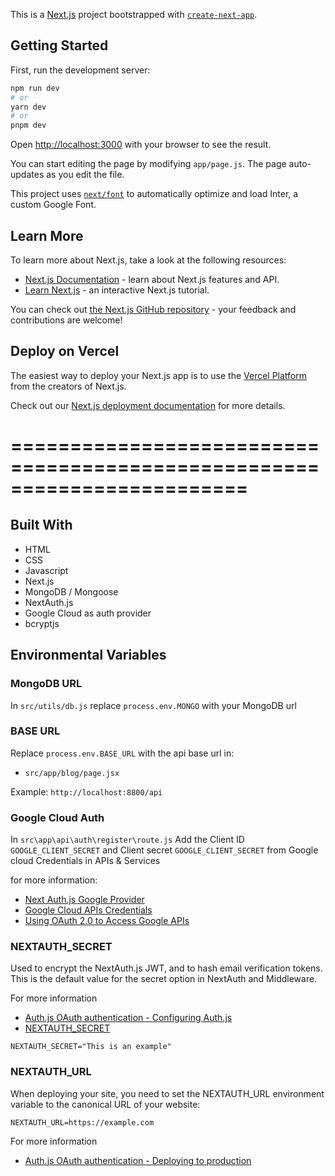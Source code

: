 This is a [Next.js](https://nextjs.org/) project bootstrapped with [`create-next-app`](https://github.com/vercel/next.js/tree/canary/packages/create-next-app).

## Getting Started

First, run the development server:

```bash
npm run dev
# or
yarn dev
# or
pnpm dev
```

Open [http://localhost:3000](http://localhost:3000) with your browser to see the result.

You can start editing the page by modifying `app/page.js`. The page auto-updates as you edit the file.

This project uses [`next/font`](https://nextjs.org/docs/basic-features/font-optimization) to automatically optimize and load Inter, a custom Google Font.

## Learn More

To learn more about Next.js, take a look at the following resources:

- [Next.js Documentation](https://nextjs.org/docs) - learn about Next.js features and API.
- [Learn Next.js](https://nextjs.org/learn) - an interactive Next.js tutorial.

You can check out [the Next.js GitHub repository](https://github.com/vercel/next.js/) - your feedback and contributions are welcome!

## Deploy on Vercel

The easiest way to deploy your Next.js app is to use the [Vercel Platform](https://vercel.com/new?utm_medium=default-template&filter=next.js&utm_source=create-next-app&utm_campaign=create-next-app-readme) from the creators of Next.js.

Check out our [Next.js deployment documentation](https://nextjs.org/docs/deployment) for more details.


========================================================================
========================================================================

## Built With

* HTML
* CSS
* Javascript
* Next.js
* MongoDB / Mongoose
* NextAuth.js
* Google Cloud as auth provider
* bcryptjs


## Environmental Variables

### MongoDB URL

In `src/utils/db.js` replace `process.env.MONGO` with your MongoDB url 

### BASE URL
Replace `process.env.BASE_URL` with the api base url in:

* `src/app/blog/page.jsx`



Example: `http://localhost:8800/api`

### Google Cloud Auth

In `src\app\api\auth\register\route.js` Add the Client ID `GOOGLE_CLIENT_SECRET` and Client secret `GOOGLE_CLIENT_SECRET` from Google cloud Credentials in APIs & Services 

for more information:

* [Next Auth.js Google Provider](https://next-auth.js.org/providers/google)
* [Google Cloud APIs Credentials](https://console.developers.google.com/apis/credentials)
* [Using OAuth 2.0 to Access Google APIs](https://developers.google.com/identity/protocols/oauth2)



### NEXTAUTH_SECRET

Used to encrypt the NextAuth.js JWT, and to hash email verification tokens. This is the default value for the secret option in NextAuth and Middleware.

For more information
* [Auth.js OAuth authentication - Configuring Auth.js](https://authjs.dev/getting-started/oauth-tutorial#1-configuring-authjs)
* [NEXTAUTH_SECRET](https://next-auth.js.org/configuration/options#nextauth_secret)

`NEXTAUTH_SECRET="This is an example"`

###  NEXTAUTH_URL 

When deploying your site, you need to set the NEXTAUTH_URL environment variable to the canonical URL of your website:

`NEXTAUTH_URL=https://example.com`

For more information
* [Auth.js OAuth authentication - Deploying to production](https://authjs.dev/getting-started/oauth-tutorial#4-deploying-to-production)